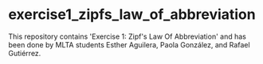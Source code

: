 # exercise1_zipfs_law_of_abbreviation
This repository contains 'Exercise 1: Zipf's Law Of Abbreviation' and has been done by MLTA students Esther Aguilera, Paola González, and Rafael Gutiérrez.
